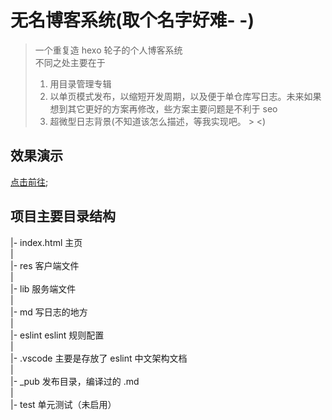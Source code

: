# 无名博客系统(取个名字好难- -)

> 一个重复造 hexo 轮子的个人博客系统  
> 不同之处主要在于
> 1. 用目录管理专辑
> 1. 以单页模式发布，以缩短开发周期，以及便于单仓库写日志。未来如果想到其它更好的方案再修改，些方案主要问题是不利于 seo
> 1. 超微型日志背景(不知道该怎么描述，等我实现吧。 &gt; &lt;)

## 效果演示
[点击前往](https://cgua.github.io/index.html?type=art&page=readme);

## 项目主要目录结构

  |- index.html 主页  
  |  
  |- res 客户端文件  
  |  
  |- lib 服务端文件  
  |  
  |- md  写日志的地方  
  |  
  |- eslint eslint 规则配置  
  |  
  |- .vscode 主要是存放了 eslint 中文架构文档  
  |  
  |- _pub 发布目录，编译过的 .md  
  |  
  |- test 单元测试（未启用）  

